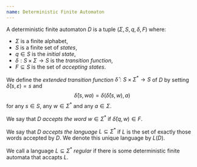 ```yaml
---
name: Deterministic Finite Automaton
---
```

A deterministic finite automaton $D$ is a tuple $(\Sigma, S, q, \delta, F)$ where:
- $\Sigma$ is a finite alphabet,
- $S$ is a finite set of *states*,
- $q\in S$ is the *initial state*,
- $\delta:S\times \Sigma\to S$ is the *transition function*,
- $F \subseteq S$ is the set of *accepting states*.

We define the *extended transition function* $\hat{\delta}:S\times\Sigma^*\to S$ of $D$ by setting $\hat{\delta}(s, \varepsilon) = s$ and
$$\hat{\delta}(s,wa) = \delta(\hat{\delta}(s,w),a)$$
for any $s\in S$, any $w\in \Sigma^*$ and any $a\in \Sigma$.

We say that $D$ *accepts the word* $w\in \Sigma^*$ if $\hat{\delta}(q, w)\in F$.

We say that $D$ *accepts the language* $L\subseteq \Sigma^*$ if $L$ is the set of exactly those words accepted by $D$. We denote this unique language by $L(D)$.

We call a language $L\subseteq \Sigma^*$ *regular* if there is some deterministic finite automata that accapts $L.$